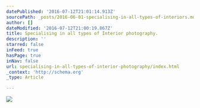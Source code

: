 ```yaml
---
datePublished: '2016-07-12T21:01:14.913Z'
sourcePath: _posts/2016-06-01-specialising-in-all-types-of-interiors.md
author: []
dateModified: '2016-07-12T21:00:19.867Z'
title: Specialising in all types of Interior photography.
description: ''
starred: false
inFeed: true
hasPage: true
inNav: false
url: specialising-in-all-types-of-interior-photography/index.html
_context: 'http://schema.org'
_type: Article

---
```

![](https://s3-us-west-2.amazonaws.com/the-grid-img/p/eae6bbc3c87dbb54b9e9f14b6cd43ca972c238db.jpg)